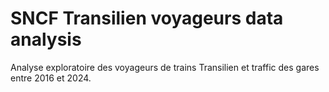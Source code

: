 # SNCF Transilien voyageurs data analysis
Analyse exploratoire des voyageurs de trains Transilien et traffic des gares entre 2016 et 2024.
 
